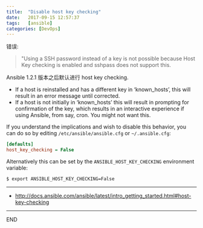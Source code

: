 ```yaml
---
title:  "Disable host key checking"
date:   2017-09-15 12:57:37
tags:   [ansible]
categories: [DevOps]
---
```

错误: 
> "Using a SSH password instead of a key is not possible because Host Key checking is enabled and sshpass does not support this.

Ansible 1.2.1 版本之后默认进行 host key checking.

- If a host is reinstalled and has a different key in ‘known_hosts’, this will result in an error message until corrected.
- If a host is not initially in ‘known_hosts’ this will result in prompting for confirmation of the key, which results in an interactive experience if using Ansible, from say, cron. You might not want this.

If you understand the implications and wish to disable this behavior, you can do so by editing `/etc/ansible/ansible.cfg` or `~/.ansible.cfg`:

```ini
[defaults]
host_key_checking = False
```

Alternatively this can be set by the `ANSIBLE_HOST_KEY_CHECKING` environment variable:

```shell
$ export ANSIBLE_HOST_KEY_CHECKING=False
```

---
- http://docs.ansible.com/ansible/latest/intro_getting_started.html#host-key-checking

---
END

